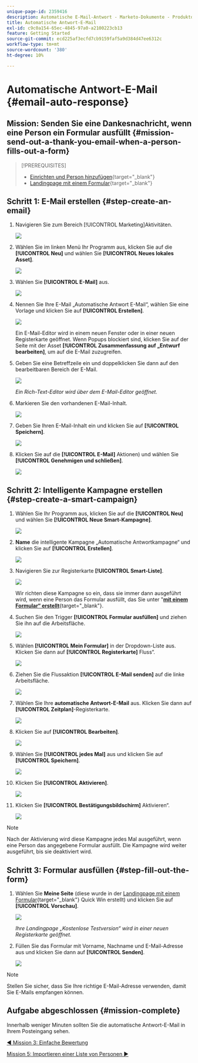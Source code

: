 ```yaml
---
unique-page-id: 2359416
description: Automatische E-Mail-Antwort - Marketo-Dokumente - Produktdokumentation
title: Automatische Antwort-E-Mail
exl-id: c9c0a154-65ec-4845-97a0-a2100223cb13
feature: Getting Started
source-git-commit: ecd225af3ecfd7cb9159faf5a9d384d47ee6312c
workflow-type: tm+mt
source-wordcount: '380'
ht-degree: 10%

---
```


# Automatische Antwort-E-Mail {#email-auto-response}

## Mission: Senden Sie eine Dankesnachricht, wenn eine Person ein Formular ausfüllt {#mission-send-out-a-thank-you-email-when-a-person-fills-out-a-form}

>[!PREREQUISITES]
>
>* [Einrichten und Person hinzufügen](/help/marketo/getting-started/quick-wins/get-set-up-and-add-a-person.md){target="_blank"}
>* [Landingpage mit einem Formular](/help/marketo/getting-started/quick-wins/landing-page-with-a-form.md){target="_blank"}

## Schritt 1: E-Mail erstellen {#step-create-an-email}

1. Navigieren Sie zum Bereich [!UICONTROL Marketing]Aktivitäten.

   ![](assets/email-auto-response-1.png)

1. Wählen Sie im linken Menü Ihr Programm aus, klicken Sie auf die **[!UICONTROL Neu]** und wählen Sie **[!UICONTROL Neues lokales Asset]**.

   ![](assets/email-auto-response-2.png)

1. Wählen Sie **[!UICONTROL E-Mail]** aus.

   ![](assets/email-auto-response-3.png)

1. Nennen Sie Ihre E-Mail „Automatische Antwort E-Mail“, wählen Sie eine Vorlage und klicken Sie auf **[!UICONTROL Erstellen]**.

   ![](assets/email-auto-response-4.png)

   Ein E-Mail-Editor wird in einem neuen Fenster oder in einer neuen Registerkarte geöffnet. Wenn Popups blockiert sind, klicken Sie auf der Seite mit der Asset **[!UICONTROL Zusammenfassung auf „Entwurf bearbeiten]**, um auf die E-Mail zuzugreifen.

1. Geben Sie eine Betreffzeile ein und doppelklicken Sie dann auf den bearbeitbaren Bereich der E-Mail.

   ![](assets/email-auto-response-5.png)

   _Ein Rich-Text-Editor wird über dem E-Mail-Editor geöffnet._

1. Markieren Sie den vorhandenen E-Mail-Inhalt.

   ![](assets/email-auto-response-6.png)

1. Geben Sie Ihren E-Mail-Inhalt ein und klicken Sie auf **[!UICONTROL Speichern]**.

   ![](assets/email-auto-response-7.png)

1. Klicken Sie auf die **[!UICONTROL E-Mail]** Aktionen) und wählen Sie **[!UICONTROL Genehmigen und schließen]**.

   ![](assets/email-auto-response-8.png)

## Schritt 2: Intelligente Kampagne erstellen {#step-create-a-smart-campaign}

1. Wählen Sie Ihr Programm aus, klicken Sie auf die **[!UICONTROL Neu]** und wählen Sie **[!UICONTROL Neue Smart-Kampagne]**.

   ![](assets/email-auto-response-9.png)

1. **Name** die intelligente Kampagne „Automatische Antwortkampagne“ und klicken Sie auf **[!UICONTROL Erstellen]**.

   ![](assets/email-auto-response-10.png)

1. Navigieren Sie zur Registerkarte **[!UICONTROL Smart-Liste]**.

   ![](assets/email-auto-response-11.png)

   Wir richten diese Kampagne so ein, dass sie immer dann ausgeführt wird, wenn eine Person das Formular ausfüllt, das Sie unter &quot;[**mit einem Formular“ erstellt**](/help/marketo/getting-started/quick-wins/landing-page-with-a-form.md){target="_blank"}.

1. Suchen Sie den Trigger **[!UICONTROL Formular ausfüllen]** und ziehen Sie ihn auf die Arbeitsfläche.

   ![](assets/email-auto-response-12.png)

1. Wählen **[!UICONTROL Mein Formular]** in der Dropdown-Liste aus. Klicken Sie dann auf **[!UICONTROL Registerkarte]** Fluss“.

   ![](assets/email-auto-response-13.png)

1. Ziehen Sie die Flussaktion **[!UICONTROL E-Mail senden]** auf die linke Arbeitsfläche.

   ![](assets/email-auto-response-14.png)

1. Wählen Sie Ihre **automatische Antwort-E-Mail** aus. Klicken Sie dann auf **[!UICONTROL Zeitplan]**-Registerkarte.

   ![](assets/email-auto-response-15.png)

1. Klicken Sie auf **[!UICONTROL Bearbeiten]**.

   ![](assets/email-auto-response-16.png)

1. Wählen Sie **[!UICONTROL jedes Mal]** aus und klicken Sie auf **[!UICONTROL Speichern]**.

   ![](assets/email-auto-response-17.png)

1. Klicken Sie **[!UICONTROL Aktivieren]**.

   ![](assets/email-auto-response-18.png)

1. Klicken Sie **[!UICONTROL Bestätigungsbildschirm]** Aktivieren“.

   ![](assets/email-auto-response-19.png)

>[!NOTE]
>
>Nach der Aktivierung wird diese Kampagne jedes Mal ausgeführt, wenn eine Person das angegebene Formular ausfüllt. Die Kampagne wird weiter ausgeführt, bis sie deaktiviert wird.

## Schritt 3: Formular ausfüllen {#step-fill-out-the-form}

1. Wählen Sie **Meine Seite** (diese wurde in der [Landingpage mit einem Formular](/help/marketo/getting-started/quick-wins/landing-page-with-a-form.md){target="_blank"} Quick Win erstellt) und klicken Sie auf **[!UICONTROL Vorschau]**.

   ![](assets/email-auto-response-20.png)

   _Ihre Landingpage „Kostenlose Testversion“ wird in einer neuen Registerkarte geöffnet._

1. Füllen Sie das Formular mit Vorname, Nachname und E-Mail-Adresse aus und klicken Sie dann auf **[!UICONTROL Senden]**.

   ![](assets/email-auto-response-21.png)

>[!NOTE]
>
>Stellen Sie sicher, dass Sie Ihre richtige E-Mail-Adresse verwenden, damit Sie E-Mails empfangen können.

## Aufgabe abgeschlossen {#mission-complete}

Innerhalb weniger Minuten sollten Sie die automatische Antwort-E-Mail in Ihrem Posteingang sehen.

[◄ Mission 3: Einfache Bewertung](/help/marketo/getting-started/quick-wins/simple-scoring.md)

[Mission 5: Importieren einer Liste von Personen ►](/help/marketo/getting-started/quick-wins/import-a-list-of-people.md)
